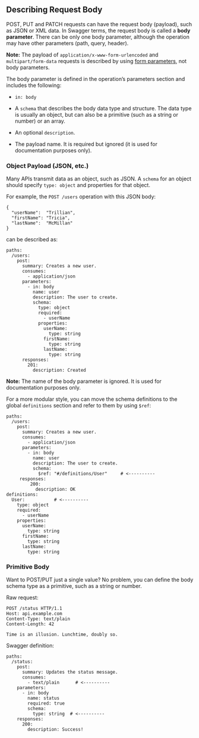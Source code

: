 ## Describing Request Body

POST, PUT and PATCH requests can have the request body (payload), such as JSON or XML data. In Swagger terms, the request body is called a **body parameter**. There can be only one body parameter, although the operation may have other parameters (path, query, header).

**Note:** The payload of `application/x-www-form-urlencoded` and `multipart/form-data` requests is described by using [form parameters](parameters.md#form-parameters), not body parameters. 

The body parameter is defined in the operation’s parameters section and includes the following:

* `in: body`

* A `schema` that describes the body data type and structure. The data type is usually an object, but can also be a primitive (such as a string or number) or an array.

* An optional `description`.

* The payload name. It is required but ignored (it is used for documentation purposes only).

### Object Payload (JSON, etc.)

Many APIs transmit data as an object, such as JSON. A `schema` for an object should specify `type: object` and properties for that object.

For example, the `POST /users` operation with this JSON body:

```
{
  "userName":  "Trillian",
  "firstName": "Tricia",
  "lastName":  "McMillan"
}
```

can be described as:

```
paths:
  /users:
    post:
      summary: Creates a new user.
      consumes:
        - application/json
      parameters:
        - in: body
          name: user
          description: The user to create.
          schema:
            type: object
            required:
              - userName
            properties:
              userName:
                type: string
              firstName:
                type: string
              lastName:
                type: string
      responses:
        201:
          description: Created
```

**Note:** The name of the body parameter is ignored. It is used for documentation purposes only. 

For a more modular style, you can move the schema definitions to the global `definitions` section and refer to them by using `$ref`:

```
paths:
  /users:
    post:
      summary: Creates a new user.
      consumes:
        - application/json
      parameters:
        - in: body
          name: user
          description: The user to create.
          schema:
            $ref: "#/definitions/User"     # <----------
     responses:
         200:
           description: OK
definitions:
  User:           # <----------
    type: object
    required:
      - userName
    properties:
      userName:
        type: string
      firstName:
        type: string
      lastName:
        type: string
```

### Primitive Body

Want to POST/PUT just a single value? No problem, you can define the body schema type as a primitive, such as a string or number.

Raw request:

```
POST /status HTTP/1.1
Host: api.example.com
Content-Type: text/plain
Content-Length: 42

Time is an illusion. Lunchtime, doubly so.
```

Swagger definition:

```
paths:
  /status:
    post:
      summary: Updates the status message.
      consumes:
        - text/plain      # <----------
    parameters:
      - in: body
        name: status
        required: true
        schema:
          type: string  # <----------
    responses:
      200:
        description: Success!
```
